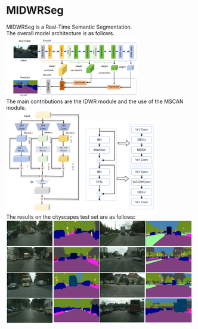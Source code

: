 # MIDWRSeg
MIDWRSeg is a Real-Time Semantic Segmentation.<br>
The overall model architecture is as follows.<br>
<img src="https://github.com/GEIUSJP/MIDWRSeg/blob/main/fig/model2.png" width="70%"><br>
The main contributions are the IDWR module and the use of the MSCAN module.<br>
<img src="https://github.com/GEIUSJP/MIDWRSeg/blob/main/fig/IDWR.png" width="200px">
<img src="https://github.com/GEIUSJP/MIDWRSeg/blob/main/fig/MSCAN.png" width="200px"><br>
The results on the cityscapes test set are as follows:<br>
<img src="https://github.com/GEIUSJP/MIDWRSeg/blob/main/fig/city2.png" width="500px">


